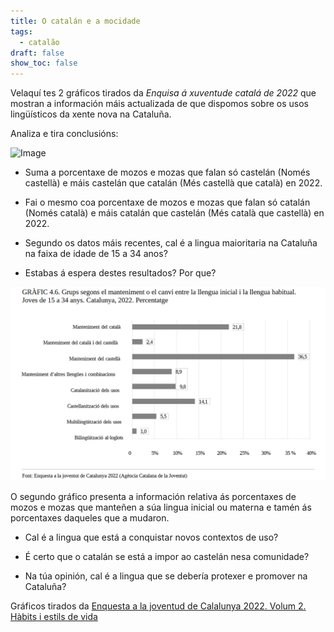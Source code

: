 ```yaml
---
title: O catalán e a mocidade
tags:
  - catalão
draft: false
show_toc: false
---
```

Velaquí tes 2 gráficos tirados da *Enquisa á xuventude catalá de 2022* que mostran a información máis actualizada de que dispomos sobre os usos lingüísticos da xente nova na Cataluña.

Analiza e tira conclusións:

![Image](/img/língua_habitual_jovens.png)

- Suma a porcentaxe de mozos e mozas  que falan só castelán (Només castellà) e máis castelán que catalán (Més castellà que català) en 2022.

- Fai o mesmo coa porcentaxe de mozos e mozas que falan só catalán (Només català) e máis catalán que castelán (Més català que castellà) en 2022.

- Segundo os datos máis recentes, cal é a lingua maioritaria na Cataluña na faixa de idade de 15 a 34 anos?

- Estabas á espera destes resultados? Por que?

![Image](/img/usos_ling_jovens.png)

O segundo gráfico presenta a información relativa ás porcentaxes de mozos e mozas que manteñen a súa lingua inicial ou materna e tamén ás porcentaxes daqueles que a mudaron.

- Cal é a lingua que está a conquistar novos contextos de uso? 

- É certo que o catalán se está a impor ao castelán nesa comunidade?

- Na túa opinión, cal é a lingua que se debería protexer e promover na Cataluña?

Gráficos tirados da [Enquesta a la joventud de Calalunya 2022. Volum 2. Hàbits i estils de vida](/img/ejc22_volum_2.pdf)
